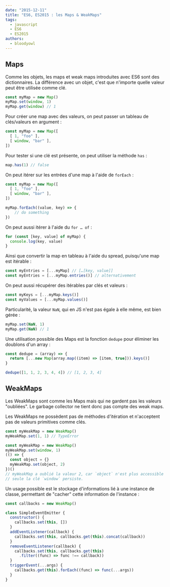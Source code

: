```yaml
---
date: "2015-12-11"
title: "ES6, ES2015 : les Maps & WeakMaps"
tags:
  - javascript
  - ES6
  - ES2015
authors:
  - bloodyowl
---
```


## Maps

Comme les objets, les maps et weak maps introduites avec ES6 sont des dictionnaires. La différence avec un objet, c'est que n'importe quelle valeur peut être utilisée comme clé.

```javascript
const myMap = new Map()
myMap.set(window, 1)
myMap.get(window) // 1
```

Pour créer une map avec des valeurs, on peut passer un tableau de clés/valeurs en argument :

```javascript
const myMap = new Map([
  [ 1, "foo" ],
  [ window, "bar" ],
])
```

Pour tester si une clé est présente, on peut utiliser la méthode `has` :

```javascript
map.has(1) // false
```

On peut itérer sur les entrées d'une map à l'aide de `forEach` :

```javascript
const myMap = new Map([
  [ 1, "foo" ],
  [ window, "bar" ],
])

myMap.forEach((value, key) => {
	// do something
})
```

On peut aussi itérer à l'aide du `for … of` :

```javascript
for (const [key, value] of myMap) {
  console.log(key, value)
}
```

Ainsi que convertir la map en tableau à l'aide du spread, puisqu'une map est itérable :

```javascript
const myEntries = [...myMap] // […[key, value]]
const myEntries = [...myMap.entries()] // alternativement
```

On peut aussi récupérer des itérables par clés et valeurs :

```javascript
const myKeys = [...myMap.keys()]
const myValues = [...myMap.values()]
```

Particularité, la valeur `NaN`, qui en JS n'est pas égale à elle même, est bien gérée :

```javascript
myMap.set(NaN, 1)
myMap.get(NaN) // 1
```

Une utilisation possible des Maps est la fonction `dedupe` pour éliminer les doublons d'un array :


```javascript
const dedupe = (array) => {
  return [...new Map(array.map((item) => [item, true])).keys()]
}

dedupe([1, 1, 2, 3, 4, 4]) // [1, 2, 3, 4]
```

## WeakMaps

Les WeakMaps sont comme les Maps mais qui ne gardent pas les valeurs "oubliées". Le garbage collector ne tient donc pas compte des weak maps.

Les WeakMaps ne possèdent pas de méthodes d'itération et n'acceptent pas de valeurs primitives comme clés.

```javascript
const myWeakMap = new WeakMap()
myWeakMap.set(1, 1) // TypeError
```

```javascript
const myWeakMap = new WeakMap()
myWeakMap.set(window, 1)
(() => {
  const object = {}
  myWeakMap.set(object, 2)
})()
// myWeakMap a oublié la valeur 2, car `object` n'est plus accessible
// seule la clé `window` persiste.
```

Un usage possible est le stockage d'informations lié à une instance de classe, permettant de "cacher" cette information de l'instance :

```javascript
const callbacks = new WeakMap()

class SimpleEventEmitter {
  constructor() {
    callbacks.set(this, [])
  }
  addEventListener(callback) {
    callbacks.set(this, callbacks.get(this).concat(callback))
  }
  removeEventListener(callback) {
    callbacks.set(this, callbacks.get(this)
      .filter((func) => func !== callback))
  }
  triggerEvent(...args) {
    callbacks.get(this).forEach((func) => func(...args))
  }
}
```
